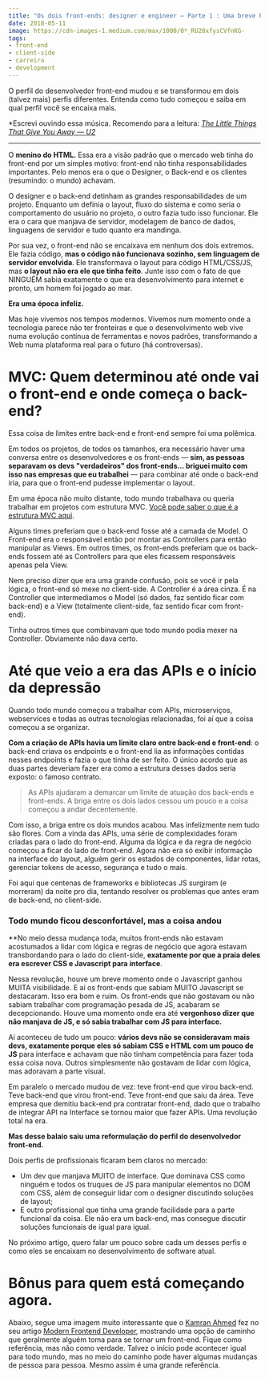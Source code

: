 ```yaml
---
title: "Os dois front-ends: designer e engineer — Parte 1 : Uma breve história"
date: 2018-05-11
image: https://cdn-images-1.medium.com/max/1000/0*_RU28xfysCVfnKG-
tags:
- front-end
- client-side
- carreira
- development
---
```


O perfil do desenvolvedor front-end mudou e se transformou em dois (talvez mais)
perfis diferentes. Entenda como tudo começou e saiba em qual perfil você se
encaixa mais.

*Escrevi ouvindo essa música. Recomendo para a leitura: *[The Little Things That
Give You Away —
U2](https://open.spotify.com/track/4hZBQElqZGij1ffHQdMQVa?si=zyzRE-HxRXe7S26VhMCe4g)*

-----

O **menino do HTML.** Essa era a visão padrão que o mercado web tinha do
front-end por um simples motivo: front-end não tinha responsabilidades
importantes. Pelo menos era o que o Designer, o Back-end e os clientes
(resumindo: o mundo) achavam.

O designer e o back-end detinham as grandes responsabilidades de um projeto.
Enquanto um definia o layout, fluxo do sistema e como seria o comportamento do
usuário no projeto, o outro fazia tudo isso funcionar. Ele era o cara que
manjava de servidor, modelagem de banco de dados, linguagens de servidor e tudo
quanto era mandinga.

Por sua vez, o front-end não se encaixava em nenhum dos dois extremos. Ele fazia
código, **mas o código não funcionava sozinho, sem linguagem de servidor
envolvida**. Ele transformava o layout para código HTML/CSS/JS, mas **o layout
não era ele que tinha feito**. Junte isso com o fato de que NINGUÉM sabia
exatamente o que era desenvolvimento para internet e pronto, um homem foi jogado
ao mar.

**Era uma época infeliz.**

Mas hoje vivemos nos tempos modernos. Vivemos num momento onde a tecnologia
parece não ter fronteiras e que o desenvolvimento web vive numa evolução
contínua de ferramentas e novos padrões, transformando a Web numa plataforma
real para o futuro (há controversas).

# MVC: Quem determinou até onde vai o front-end e onde começa o back-end?

Essa coisa de limites entre back-end e front-end sempre foi uma polêmica.

Em todos os projetos, de todos os tamanhos, era necessário haver uma conversa
entre os desenvolvedores e os front-ends — **sim, as pessoas separavam os devs
"verdadeiros" dos front-ends… briguei muito com isso nas empresas que eu
trabalhei** — para combinar até onde o back-end iria, para que o front-end
pudesse implementar o layout.

Em uma época não muito distante, todo mundo trabalhava ou queria trabalhar em
projetos com estrutura MVC. [Você pode saber o que é a estrutura MVC
aqui](https://tableless.com.br/entendendo-o-padrao-mvc-na-pratica/).

Alguns times preferiam que o back-end fosse até a camada de Model. O Front-end
era o responsável então por montar as Controllers para então manipular as Views.
Em outros times, os front-ends preferiam que os back-ends fossem até as
Controllers para que eles ficassem responsáveis apenas pela View.

Nem preciso dizer que era uma grande confusão, pois se você ir pela lógica, o
front-end só mexe no client-side. A Controller é a área cinza. É na Controller
que intermediamos o Model (só dados, faz sentido ficar com back-end) e a View
(totalmente client-side, faz sentido ficar com front-end).

Tinha outros times que combinavam que todo mundo podia mexer na Controller.
Obviamente não dava certo.

# Até que veio a era das APIs e o início da depressão

Quando todo mundo começou a trabalhar com APIs, microserviços, webservices e
todas as outras tecnologias relacionadas, foi aí que a coisa começou a se
organizar.

**Com a criação de APIs havia um limite claro entre back-end e front-end**: o
back-end criava os endpoints e o front-end lia as informações contidas nesses
endpoints e fazia o que tinha de ser feito. O único acordo que as duas partes
deveriam fazer era como a estrutura desses dados seria exposto: o famoso
contrato.

> As APIs ajudaram a demarcar um limite de atuação dos back-ends e front-ends. A
> briga entre os dois lados cessou um pouco e a coisa começou a andar
decentemente.

Com isso, a briga entre os dois mundos acabou. Mas infelizmente nem tudo são
flores. Com a vinda das APIs, uma série de complexidades foram criadas para o
lado do front-end. Alguma da lógica e da regra de negócio começou a ficar do
lado de front-end. Agora não era só exibir informação na interface do layout,
alguém gerir os estados de componentes, lidar rotas, gerenciar tokens de acesso,
segurança e tudo o mais.

Foi aqui que centenas de frameworks e bibliotecas JS surgiram (e morreram) da
noite pro dia, tentando resolver os problemas que antes eram de back-end, no
client-side.

### Todo mundo ficou desconfortável, mas a coisa andou

**No meio dessa mudança toda, muitos front-ends não estavam acostumados a lidar
com lógica e regras de negócio que agora estavam transbordando para o lado do
client-side, **exatamente por que a praia deles era escrever CSS e Javascript
para interface**.

Nessa revolução, houve um breve momento onde o Javascript ganhou MUITA
visibilidade. E aí os front-ends que sabiam MUITO Javascript se destacaram. Isso
era bom e ruim. Os front-ends que não gostavam ou não sabiam trabalhar com
programação pesada de JS, acabaram se decepcionando. Houve uma momento onde era
até **vergonhoso dizer que não manjava de JS, e só sabia trabalhar com JS para
interface.**

Aí aconteceu de tudo um pouco: **vários devs não se consideravam mais devs,
exatamente porque eles só sabiam CSS e HTML com um pouco de JS** para interface
e achavam que não tinham competência para fazer toda essa coisa nova. Outros
simplesmente não gostavam de lidar com lógica, mas adoravam a parte visual.

Em paralelo o mercado mudou de vez: teve front-end que virou back-end. Teve
back-end que virou front-end. Teve front-end que saiu da área. Teve empresa que
demitiu back-end pra contratar front-end, dado que o trabalho de integrar API na
Interface se tornou maior que fazer APIs. Uma revolução total na era.

**Mas desse balaio saiu uma reformulação do perfil do desenvolvedor front-end.**

Dois perfis de profissionais ficaram bem claros no mercado:

* Um dev que manjava MUITO de interface. Que dominava CSS como ninguém e todos os
truques de JS para manipular elementos no DOM com CSS, além de conseguir lidar
com o designer discutindo soluções de layout;
* E outro profissional que tinha uma grande facilidade para a parte funcional da
coisa. Ele não era um back-end, mas consegue discutir soluções funcionais de
igual para igual.

No próximo artigo, quero falar um pouco sobre cada um desses perfis e como eles
se encaixam no desenvolvimento de software atual.

# Bônus para quem está começando agora.

Abaixo, segue uma imagem muito interessante que o [Kamran
Ahmed](https://medium.com/@kamranahmedse) fez no seu artigo [Modern Frontend
Developer](https://medium.com/tech-tajawal/modern-frontend-developer-in-2018-4c2072fa2b9c),
mostrando uma opção de caminho que geralmente alguém toma para se tornar um
front-end. Fique como referência, mas não como verdade. Talvez o início pode
acontecer igual para todo mundo, mas no meio do caminho pode haver algumas
mudanças de pessoa para pessoa. Mesmo assim é uma grande referência.
